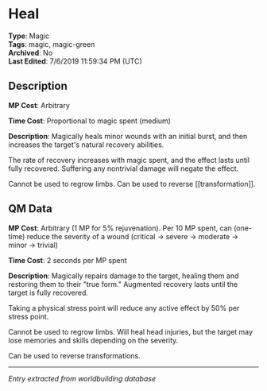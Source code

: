 # Heal

**Type**: Magic  
**Tags**: magic, magic-green  
**Archived**: No  
**Last Edited**: 7/6/2019 11:59:34 PM (UTC)

## Description
**MP Cost**:
Arbitrary

**Time Cost**:
Proportional to magic spent (medium)

**Description**:
Magically heals minor wounds with an initial burst, and then increases the target's natural recovery abilities.

The rate of recovery increases with magic spent, and the effect lasts until fully recovered. Suffering any nontrivial damage will negate the effect.

Cannot be used to regrow limbs. Can be used to reverse [[transformation]].

## QM Data
**MP Cost**:
Arbitrary (1 MP for 5% rejuvenation).
Per 10 MP spent, can (one-time) reduce the severity of a wound (critical -&gt; severe -&gt; moderate -&gt; minor -&gt; trivial)

**Time Cost**:
2 seconds per MP spent

**Description**:
Magically repairs damage to the target, healing them and restoring them to their "true form." Augmented recovery lasts until the target is fully recovered.

Taking a physical stress point will reduce any active effect by 50% per stress point.

Cannot be used to regrow limbs. Will heal head injuries, but the target may lose memories and skills depending on the severity.

Can be used to reverse transformations.

---
*Entry extracted from worldbuilding database*
